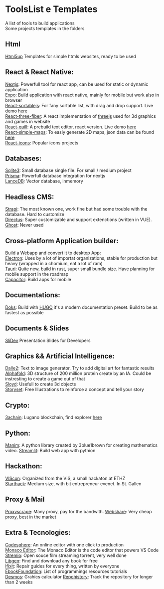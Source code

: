# ToolsList e Templates
A list of tools to build applications \
Some projects templates in the folders

## Html
[Html5up](https://html5up.net/) Templates for simple htmls websites, ready to be used

## React & React Native:
[Nextjs](https://nextjs.org/): Powerfull tool for react app, can be used for static or dynamic application \
[Expo](https://expo.dev/): Build application with react native, mainly for mobile but work also in browser \
[React-sortablejs](https://github.com/SortableJS/react-sortablejs): For fany sortable list, with drag and drop support. Live demo [here](https://sortablejs.github.io/react-sortablejs/) \
[React-three-fiber](https://docs.pmnd.rs/react-three-fiber/getting-started/introduction): A react implementation of [threejs](https://threejs.org/) used for 3d graphics and games in website \
[React-quill](https://www.npmjs.com/package/react-quill): A prebuild text editor, react version. Live demo [here](https://zenoamaro.github.io/react-quill/) \
[React-simple-maps](https://www.react-simple-maps.io/): To easly generate 2D maps, json data can be found [here](https://github.com/deldersveld/topojson) \
[React-icons](https://react-icons.github.io/react-icons/): Popular icons projects

## Databases:
[Sqlite3](https://www.sqlite.org/index.html): Small database single file. For small / medium project \
[Prisma](https://www.prisma.io/): Powerfull database integration for nextjs \
[LanceDB](https://lancedb.github.io/lancedb/): Vector database, inmemory

## Headless CMS:
[Strapi](https://strapi.io/): The most known one, work fine but had some trouble with the database. Hard to customize \
[Directus](https://directus.io/): Super customizable and support extenctions (written in VUE). \
[Ghost](https://ghost.org/): Never used

## Cross-platform Application builder:
Build a Webapp and convert it to desktop App: \
[Electron](https://www.electronjs.org/): Uses by a lot of importat organizations, stable for production but heavy (wrapped in a chomium, eat a lot of ram) \
[Tauri](https://tauri.app/): Quite new, build in rust, super small bundle size. Have planning for mobile support in the roadmap \
[Capacitor](https://capacitorjs.com/): Build apps for mobile 

## Documentations:
[Doks](https://getdoks.org/): Build with [HUGO](https://gohugo.io/) it's a modern documentation preset. Build to be as fastest as possible

## Documents & Slides 
[SliDev](https://sli.dev/) Presentation Slides for Developers

## Graphics && Artificial Intelligence:
[Dalle2](https://labs.openai.com/): Text to image generator. Try to add digital art for fantastic results \
[Alphafold](https://alphafold.ebi.ac.uk/): 3D structure of 200 million protein create by an IA. Could be instresting to create a game out of that \
[Sloyd](https://www.sloyd.ai/about): Usefull to create 3d objects \
[Storyset](https://storyset.com/): Free Illustrations to reinforce a concept and tell your story 

## Crypto:
[3achain](https://3achain.org/): Lugano blockchain, find explorer [here](https://explorer.3achain.org/)

## Python:
[Manim](https://github.com/3b1b/manim): A python library created by 3blue1brown for creating mathematics video.
[Streamlit](https://streamlit.io/cloud): Build web app with pythion


## Hackathon:
[VIScon](https://vis.ethz.ch/en/events/): Organized from the VIS, a small hackaton at ETHZ \
[Starthack](https://www.starthack.eu/): Medium size, with bit entrepreneur evenet. In St. Gallen

## Proxy & Mail
[Proxyscrape](https://proxyscrape.com/residential-proxies-p-t): Many proxy, pay for the bandwith.
[Webshare](https://www.webshare.io/): Very cheap proxy, best in the market

## Extra & Tecnologies:
[Codesphere](https://codesphere.com/): An online editor with one click to production \
[Monaco Editor](https://microsoft.github.io/monaco-editor/): The Monaco Editor is the code editor that powers VS Code \
[Stremio](https://www.stremio.com/): Open souce film streaming torrent, very well done \
[Libgen](https://libgen.rs/): Find and download any book for free \
[Ifixit](https://www.ifixit.com/): Repair guides for every thing, written by everyone \
[EbookFoundation](https://github.com/EbookFoundation/free-programming-books): List of programmings resources tutorials \
[Desmos](https://www.desmos.com/calculator?lang=it): Grahics calculator 
[Repohistory](https://app.repohistory.com/Sau1707): Track the repository for longer than 2 weeks

